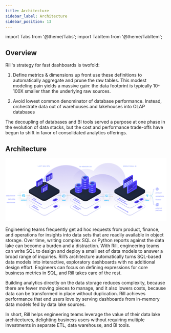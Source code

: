 ```yaml
---
title: Architecture
sidebar_label: Architecture 
sidebar_position: 13
---
```


import Tabs from '@theme/Tabs';
import TabItem from '@theme/TabItem';

## Overview

Rill's strategy for fast dashboards is twofold:

1) Define metrics & dimensions up front use these definitions to automatically aggregate and prune the raw tables. This modest modeling pain yields a massive gain: the data footprint is typically 10-100X smaller than the underlying raw sources.

2) Avoid lowest common denominator of database performance. Instead, orchestrate data out of warehouses and lakehouses into OLAP databases

The decoupling of databases and BI tools served a purpose at one phase in the evolution of data stacks, but the cost and performance trade-offs have begun to shift in favor of consolidated analytics offerings.

## Architecture

![architecture](../../static/img/concepts/architecture/architecture.png)

Engineering teams frequently get ad hoc requests from product, finance, and operations for insights into data sets that are readily available in object storage. Over time, writing complex SQL or Python reports against the data lake can become a burden and a distraction. With Rill, engineering teams can write SQL to design and deploy a small set of data models to answer a broad range of inquiries. Rill’s architecture automatically turns SQL-based data models into interactive, exploratory dashboards with no additional design effort. Engineers can focus on defining expressions for core business metrics in SQL, and Rill takes care of the rest.

Building analytics directly on the data storage reduces complexity, because there are fewer moving pieces to manage, and it also lowers costs, because data can be transformed in place without duplication. Rill achieves performance that end users love by serving dashboards from in-memory data models fed by data lake sources.

In short, Rill helps engineering teams leverage the value of their data lake architectures, delighting business users without requiring multiple investments in separate ETL, data warehouse, and BI tools.

